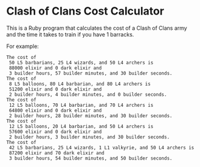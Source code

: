 # Clash of Clans Cost Calculator
This is a Ruby program that calculates the cost of a Clash of Clans army
and the time it takes to train if you have 1 barracks.

For example:
```
The cost of
 50 L5 barbarians, 25 L4 wizards, and 50 L4 archers is
 88000 elixir and 0 dark elixir and
 3 builder hours, 57 builder minutes, and 30 builder seconds.
The cost of
 8 L5 balloons, 80 L4 barbarian, and 80 L4 archers is
 51200 elixir and 0 dark elixir and
 2 builder hours, 4 builder minutes, and 0 builder seconds.
The cost of
 12 L5 balloons, 70 L4 barbarian, and 70 L4 archers is
 64800 elixir and 0 dark elixir and
 2 builder hours, 28 builder minutes, and 30 builder seconds.
The cost of
 12 L5 balloons, 20 L4 barbarian, and 50 L4 archers is
 57600 elixir and 0 dark elixir and
 2 builder hours, 3 builder minutes, and 30 builder seconds.
The cost of
 42 L5 barbarians, 25 L4 wizards, 1 L1 valkyrie, and 50 L4 archers is
 87200 elixir and 70 dark elixir and
 3 builder hours, 54 builder minutes, and 50 builder seconds.
```
